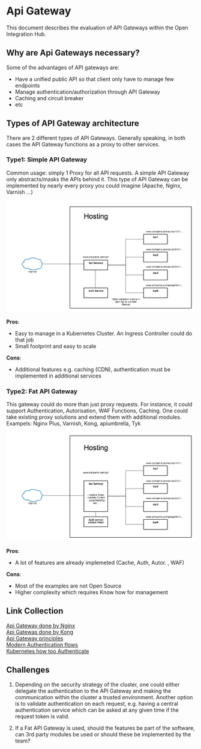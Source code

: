 # Api Gateway

This document describes the evaluation of API Gateways within the Open Integration Hub.

## Why are Api Gateways necessary?

Some of the advantages of API gateways are:
* Have a unified public API so that client only have to manage few endpoints
* Manage authentication/authorization through API Gateway
* Caching and circuit breaker
* etc


## Types of API Gateway architecture

There are 2 different types of API Gateways. Generally speaking, in both cases the API Gateway functions as a proxy to other services.

### Type1: Simple API Gateway ###
Common usage: simply 1 Proxy for all API requests. A simple API Gateway only abstracts/masks the APIs behind it. This type of API Gateway can be implemented by nearly every proxy you could imagine (Apache, Nginx, Varnish ...)

![ApiGateway1](Assets/ApiGateway1.png)

**Pros**: 
* Easy to manage in a Kubernetes Cluster. An Ingress Controller could do that job
* Small footprint and easy to scale

**Cons**: 
* Additional features e.g. caching (CDN), authentication must be implemented in additional services


### Type2: Fat API Gateway ###

This gateway could do more than just proxy requests. For instance, it could support Authentication, Autorisation, WAF Functions, Caching. One could take existing proxy solutions and extend them with additional modules.
Exampels: Nginx Plus, Varnish, Kong, apiumbrella, Tyk

![ApiGateway2](Assets/ApiGateway2.png)

**Pros**: 
* A lot of features are already implemeted (Cache, Auth, Autor. , WAF)

**Cons**: 
* Most of the examples are not Open Source
* Higher complexity which requires Know how for management


## Link Collection

[Api Gateway done by Nginx](https://www.nginx.com/blog/building-microservices-using-an-api-gateway/)  
[Api Gatewas done by Kong](https://getkong.org/#comparison)  
[Api Gateway principles](http://microservices.io/patterns/apigateway.html)  
[Modern Authentication flows](https://nordicapis.com/how-to-control-user-identity-within-microservices/)  
[Kubernetes how too Authenticate](https://medium.com/jeroen-rosenberg/from-monolith-to-microservice-architecture-on-kubernetes-part-2-authentication-with-jwt-934ea030923)  




## Challenges

1. Depending on the security strategy of the cluster, one could either delegate the authentication to the API Gateway and making the communication within the cluster a trusted environment. Another option is to validate authentication on each request, e.g. having a central authentication service which can be asked at any given time if the request token is valid.

2. If a Fat API Gateway is used, should the features be part of the software, can 3rd party modules be used or should these be implemented by the team?

